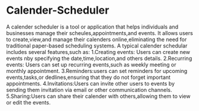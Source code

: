 # Calender-Scheduler
A calender scheduler is a tool or application that helps individuals and businesses manage their scheules,appointments,and events.
It allows users to create,view,and manage their calenders online,eliminating the need for traditional paper-based scheduling systems.
A typical calender schedular includes several features,such as:
 1.Creating events: Users can create new events nby specifying the date,time,location,and others details.
 2.Recurring events: Users can set up recurring events,such as weekly meeting or monthly appointment.
 3.Reminders:users can set reminders for upcoming events,tasks,or dedlines,ensuring that they do not forget important appointments.
 4.Invitations:Users can invite other users to events by sending them invitation via email or other communication channels.
 5.Sharing:Users can share their calender with others,allowing them to view or edit the events.
 
